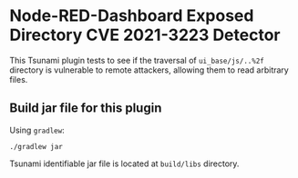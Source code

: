 # Node-RED-Dashboard Exposed Directory CVE 2021-3223 Detector

This Tsunami plugin tests to see if the traversal of `ui_base/js/..%2f` directory is vulnerable to remote attackers, allowing them to read arbitrary files.

## Build jar file for this plugin

Using `gradlew`:

```shell
./gradlew jar
```

Tsunami identifiable jar file is located at `build/libs` directory.
